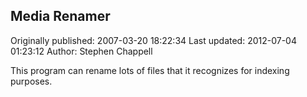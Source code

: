 ## Media Renamer

Originally published: 2007-03-20 18:22:34
Last updated: 2012-07-04 01:23:12
Author: Stephen Chappell

This program can rename lots of files that it recognizes for indexing purposes.